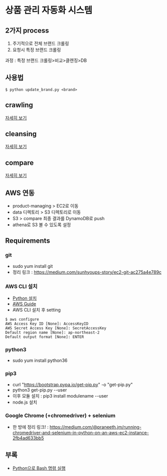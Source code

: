 # 상품 관리 자동화 시스템

## 2가지 process
1. 주기적으로 전체 브랜드 크롤링 
2. 요청시 특정 브랜드 크롤링 

과정 : 특정 브랜드 크롤링>비교>클렌징>DB

## 사용법
```
$ python update_brand.py <brand>
```

## crawling
[자세히 보기](./crawling)

## cleansing
[자세히 보기](./cleansing)


## compare
[자세히 보기](./compare)



## AWS 연동
- product-managing > EC2로 이동
- data 디렉토리 > S3 디렉토리로 이동
- S3 > compare 최종 결과를 DynamoDB로 push 
- athena로 S3 볼 수 있도록 설정


## Requirements
### git
- sudo yum install git
- 정리 링크 : https://medium.com/sunhyoups-story/ec2-git-ac275a4e789c

### AWS CLI 설치 
- [Python 설치](https://docs.aws.amazon.com/ko_kr/cli/latest/userguide/install-windows.html#awscli-install-windows-path) 
- [AWS Guide](https://docs.aws.amazon.com/ko_kr/cli/latest/userguide/cli-chap-tutorial.html)
- AWS CLI 설치 후 setting
```
$ aws configure
AWS Access Key ID [None]: AccessKeyID
AWS Secret Access Key [None]: SecretAccessKey
Default region name [None]: ap-northeast-2
Default output format [None]: ENTER
```

### python3
- sudo yum install python36

### pip3
- curl "https://bootstrap.pypa.io/get-pip.py" -o "get-pip.py"
- python3 get-pip.py --user
- 이후 모듈 설치 : pip3 install modulename --user
- node.js 설치

### Google Chrome (+chromedriver) + selenium
- 한 방에 정리 링크! : https://medium.com/@praneeth.jm/running-chromedriver-and-selenium-in-python-on-an-aws-ec2-instance-2fb4ad633bb5


## 부록
- [Python으로 Bash 명령 실행](https://www.journaldev.com/16140/python-system-command-os-subprocess-call)
